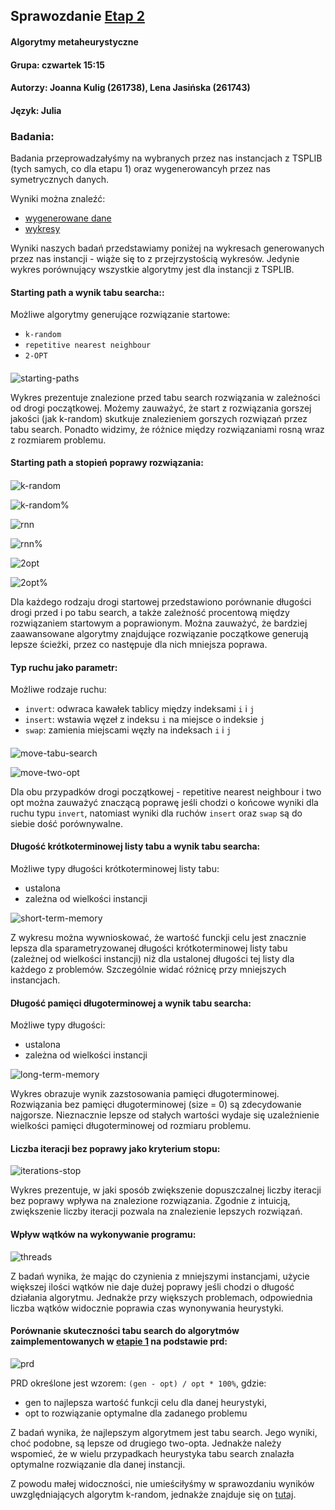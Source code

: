 ## Sprawozdanie [Etap 2](http://radoslaw.idzikowski.staff.iiar.pwr.wroc.pl/instruction/meta2.pdf)

#### Algorytmy metaheurystyczne

#### Grupa: czwartek 15:15

#### Autorzy: Joanna Kulig (261738), Lena Jasińska (261743)

#### Język: Julia

### Badania:

Badania przeprowadzałyśmy na wybranych przez nas instancjach z TSPLIB (tych samych, co dla etapu 1) oraz wygenerowancyh przez nas symetrycznych danych.

Wyniki można znaleźć:

- [wygenerowane dane](https://github.com/jasin-ska/Algorytmy-Metaheurystyczne/tree/master/2/jsons)
- [wykresy](https://github.com/jasin-ska/Algorytmy-Metaheurystyczne/tree/master/2/plots)

Wyniki naszych badań przedstawiamy poniżej na wykresach generowanych przez nas instancji - wiąże się to z przejrzystością wykresów. Jedynie wykres porównujący wszystkie algorytmy jest dla instancji z TSPLIB.

#### Starting path a wynik tabu searcha::

Możliwe algorytmy generujące rozwiązanie startowe:

- `k-random`
- `repetitive nearest neighbour`
- `2-OPT`

####

![starting-paths](length-starting-path.png)

Wykres prezentuje znalezione przed tabu search rozwiązania w zależności od drogi początkowej. Możemy zauważyć, że start z rozwiązania gorszej jakości (jak k-random) skutkuje znalezieniem gorszych rozwiązań przez tabu search. Ponadto widzimy, że różnice między rozwiązaniami rosną wraz z rozmiarem problemu.

#### Starting path a stopień poprawy rozwiązania:

####

![k-random](plots/kr_improv.png)

![k-random%](plots/kr_improv%.png)

![rnn](plots/rnn_improv.png)

![rnn%](plots/rnn_improv%.png)

![2opt](plots/twoopt_improv.png)

![2opt%](plots/twoopt_improv%.png)

Dla każdego rodzaju drogi startowej przedstawiono porównanie długości drogi przed i po tabu search, a także zależność procentową między rozwiązaniem startowym a poprawionym. Można zauważyć, że bardziej zaawansowane algorytmy znajdujące rozwiązanie początkowe generują lepsze ścieżki, przez co następuje dla nich mniejsza poprawa.

#### Typ ruchu jako parametr:

Możliwe rodzaje ruchu:

- `invert`: odwraca kawałek tablicy między indeksami `i` i `j`
- `insert`: wstawia węzeł z indeksu `i` na miejsce o indeksie `j`
- `swap`: zamienia miejscami węzły na indeksach `i` i `j`

####

![move-tabu-search](plots/tabu-repetitive_nearest_neighbour-tsymm-mall-sit-sm1000-ltstat-ls7-long10-a0.05.png)

![move-two-opt](plots/tabu-two_opt-tsymm-mall-sit-sm1000-ltstat-ls7-long10-a0.05.png)

Dla obu przypadków drogi początkowej - repetitive nearest neighbour i two opt można zauważyć znaczącą poprawę jeśli chodzi o końcowe wyniki dla ruchu typu `invert`, natomiast wyniki dla ruchów `insert` oraz `swap` są do siebie dość porównywalne.

#### Długość krótkoterminowej listy tabu a wynik tabu searcha:

Możliwe typy długości krótkoterminowej listy tabu:

- ustalona
- zależna od wielkości instancji

![short-term-memory](plots/tabu-two_opt-tsymm-minvert-sit-sm1000-ltmix-ls0-long10-a0.05.png)

Z wykresu można wywnioskować, że wartość funckji celu jest znacznie lepsza dla sparametryzowanej długości krótkoterminowej listy tabu (zależnej od wielkości instancji) niż dla ustalonej długości tej listy dla każdego z problemów. Szczególnie widać różnicę przy mniejszych instancjach.

#### Długość pamięci długoterminowej a wynik tabu searcha:

Możliwe typy długości:

- ustalona
- zależna od wielkości instancji

![long-term-memory](plots/long-size.png)

Wykres obrazuje wynik zazstosowania pamięci długoterminowej. Rozwiązania bez pamięci długoterminowej (size = 0) są zdecydowanie najgorsze. Nieznacznie lepsze od stałych wartości wydaje się uzależnienie wielkości pamięci długoterminowej od rozmiaru problemu.

#### Liczba iteracji bez poprawy jako kryterium stopu:

![iterations-stop](plots/iterations.png)

Wykres prezentuje, w jaki sposób zwiększenie dopuszczalnej liczby iteracji bez poprawy wpływa na znalezione rozwiązania. Zgodnie z intuicją, zwiększenie liczby iteracji pozwala na znalezienie lepszych rozwiązań.

#### Wpływ wątków na wykonywanie programu:

![threads](plots/tabu-threads-step50-tsymm-minvert-sit-sm500-ltstat-ls7-long10-a0.05.png)

Z badań wynika, że mając do czynienia z mniejszymi instancjami, użycie większej ilości wątków nie daje dużej poprawy jeśli chodzi o długość działania algorytmu. Jednakże przy większych problemach, odpowiednia liczba wątków widocznie poprawia czas wynonywania heurystyki.

#### Porównanie skuteczności tabu search do algorytmów zaimplementowanych w [etapie 1](http://radoslaw.idzikowski.staff.iiar.pwr.wroc.pl/instruction/meta1.pdf) na podstawie prd:

![prd](plots/prd-tabu-rnn-twoopt.png)

PRD określone jest wzorem: `(gen - opt) / opt * 100%`, gdzie:

- gen to najlepsza wartość funkcji celu dla danej heurystyki,
- opt to rozwiązanie optymalne dla zadanego problemu

Z badań wynika, że najlepszym algorytmem jest tabu search. Jego wyniki, choć podobne, są lepsze od drugiego two-opta. Jednakże należy wspomieć, że w wielu przypadkach heurystyka tabu search znalazła optymalne rozwiązanie dla danej instancji.

Z powodu małej widoczności, nie umieściłyśmy w sprawozdaniu wyników uwzględniających algorytm k-random, jednakże znajduje się on [tutaj](https://github.com/jasin-ska/Algorytmy-Metaheurystyczne/tree/master/2/plots/prd-tabu-krandom-rrn-twoopt.png).
